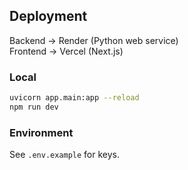 ## Deployment
Backend → Render (Python web service)  
Frontend → Vercel (Next.js)

### Local
```bash
uvicorn app.main:app --reload
npm run dev
```

### Environment
See `.env.example` for keys.
